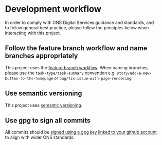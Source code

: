 # Development workflow

In order to comply with ONS Digital Services guidance and standards, and to follow general best practice, please follow the principles below when interacting with this project.

## Follow the feature branch workflow and name branches appropriately

This project uses the [feature branch workflow](https://www.atlassian.com/git/tutorials/comparing-workflows/feature-branch-workflow). When naming branches, please use the `task-type/task-summary` convention e.g. `story/add-a-new-button-to-the-homepage` or `bug/fix-issue-with-page-rendering`.

## Use semantic versioning

This project uses [semantic versioning](https://semver.org/).

## Use gpg to sign all commits

All commits should be [signed using a gpg key linked to your github account](https://docs.github.com/en/authentication/managing-commit-signature-verification) to align with wider ONS standards.
